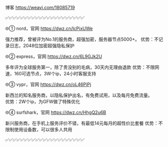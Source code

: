 博客 https://weavi.com/18085719

✅✅✅✅✅✅✅✅✅✅✅✅✅✅✅✅✅✅✅✅✅

🌐① nord，官网   https://dwz.cn/lcPixUWe

强力推荐，曾被评为No.1的服务商，超强加密，服务器节点5000+。 
优势：不记录日志，2048位加密超强隐私保护

🌐② express，官网   https://dwz.cn/6L9GJk2U  

多年评为全球服务第一，除了贵没别的毛病，30天内无理由退款
优势：不限网速，160可选节点，3W个ip，24小时客服支持

🌐③ vypr，官网   https://dwz.cn/oL46PiPj

新西兰的知名服务商，以隐私保护出名，有免费试用，以及每月免费流量。  
优势：2W个ip，为GFW做了特殊优化

🌐④ surfshark，官网   https://dwz.cn/HhgQ2u6B

 新兴服务商，在手机上服务评价不错，有最低14元每月的超性价比套餐
优势：不限制使用设备数，可以很多人共用

✅✅✅✅✅✅✅✅✅✅✅✅✅✅✅✅✅✅✅✅✅
